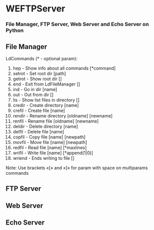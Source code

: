 # WEFTPServer
### File Manager, FTP Server, Web Server and Echo Server on Python

## File Manager

LdCommands (* - optional param):
1. hep - Show info about all commands [*command]
2. setrot - Set root dir [path]
3. getrot - Show root dir []
4. end - Exit from LdFileManager []
5. ind - Go in dir [name]
6. out - Out from dir []
7. lis - Show list files in directory []
8. credir - Create directory [name]
9. crefil - Create file [name]
10. rendir - Rename directory [oldname] [newname]
11. renfil - Rename file [oldname] [newname]
12. deldir - Delete directory [name]
13. delfil - Delete file [name]
14. copfil - Copy file [name] [newpath]
15. movfil - Move file [name] [newpath]
16. redfil - Read file [name] [*maxlines]
17. wrifil - Write file [name] [*append(1|0)]
18. wriend - Ends writing to file []

Note: Use brackets «[» and «]» for param with space on multiparams commands

## FTP Server

## Web Server

## Echo Server
